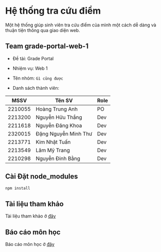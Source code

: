 # Hệ thống tra cứu điểm

Một hệ thống giúp sinh viên tra cứu điểm của mình một cách dễ dàng và thuận tiện thông qua giao diện web.

## Team grade-portal-web-1

-   Đề tài: Grade Portal
-   Nhiệm vụ: Web 1
-   Tên nhóm: `Gì cũng được`

-   Danh sách thành viên:

| MSSV    | Tên SV               | Role |
| ------- | -------------------- | ---- |
| 2210055 | Hoàng Trung Anh      | PO   |
| 2213200 | Nguyễn Hữu Thắng     | Dev  |
| 2211618 | Nguyễn Đăng Khoa     | Dev  |
| 2320015 | Đặng Nguyễn Minh Thư | Dev  |
| 2213771 | Kim Nhật Tuấn        | Dev  |
| 2213549 | Lâm Mỹ Trang         | Dev  |
| 2210298 | Nguyễn Đinh Bằng     | Dev  |

## Cài Đặt node_modules

```bash
npm install
```

## Tài liệu tham khảo

Tài liệu tham khảo ở [đây](./documents/)

## Báo cáo môn học

Báo cáo môn học ở [đây](./reports/)
